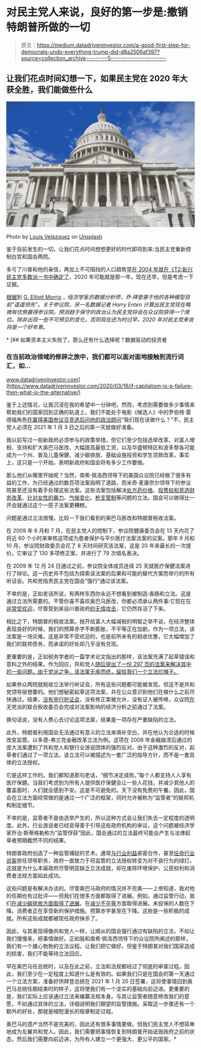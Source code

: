 # 对民主党人来说，良好的第一步是:撤销特朗普所做的一切

> 原文：<https://medium.datadriveninvestor.com/a-good-first-step-for-democrats-undo-everything-trump-did-d8a2506af397?source=collection_archive---------5----------------------->

## 让我们花点时间幻想一下，如果民主党在 2020 年大获全胜，我们能做些什么

![](img/5321af0658c5ccaf0a056c11438c6891.png)

Photo by [Louis Velazquez](https://unsplash.com/@angelvela?utm_source=medium&utm_medium=referral) on [Unsplash](https://unsplash.com?utm_source=medium&utm_medium=referral)

鉴于目前发生的一切，让我们花点时间想想更好的时代即将到来:当民主党重新控制白宫和国会两院。

多亏了川普和他的亲信，再加上不可阻挡的人口趋势[早在 2004 年就在《T2:新兴民主党多数派一书中确定了](https://prospect.org/power/emerging-democratic-majority-finally-coming-pass/)，2020 年可能就是那一年。现在还早，但是考虑一下证据。

[根据](https://thecrosstab.substack.com/p/convince-me-im-wrongbiden-is-way)到 [G. Elliott Morris](https://medium.com/u/c9aa217be4fd?source=post_page-----d8a2506af397--------------------------------) ，经济学家*的数据分析师，乔·拜登基于他的各种模型目前“遥遥领先”。关于参议院，另一名数据记者 Harry Enten 计算出民主党现在略微有优势赢得参议院。预测趋于保守的政治认为民主党将会在众议院获得一个席位。除非出现一些不可预见的变化，否则现在还为时过早，2020 年对民主党来说将是一个好年景。*

*[](https://www.datadriveninvestor.com/2020/03/16/if-capitalism-is-a-failure-then-what-is-the-alternative/) [## 如果资本主义失败了，那么还有什么选择呢？数据驱动的投资者

### 在当前政治领域的修辞之旅中，我们都可以面对面地接触到流行词汇，如…

www.datadriveninvestor.com](https://www.datadriveninvestor.com/2020/03/16/if-capitalism-is-a-failure-then-what-is-the-alternative/) 

鉴于上述情况，让我沉浸在我的希望中一分钟吧。然而，考虑到需要做多少事情来帮助我们的国家回到正确的轨道上，我们不能处于电影《候选人》中的罗伯特·雷德福角色[在赢得美国参议员竞选后问他的政治顾问](https://www.governing.com/topics/politics/Bill-Mckay-Effect.html)“我们现在该做什么？”不，民主党人必须在 2021 年 1 月 3 日之后的第一天就做好准备。

我以前写过一些新政府必须参与的政策举措，但它们至少包括选举改革、对富人增税、支持和扩大奥巴马医改、大幅提高最低工资，以及华盛顿特区和波多黎各可能成为一个州、普及儿童保健、减少碳排放、基础设施投资和学生贷款改革。事实上，这只是一个开始，表明新政府和国会将有多少工作要做。

那么他们从哪里开始呢？当然，南希·佩洛西领导下的美国众议院已经做了很多有益的工作，为已经通过的数百项法案指明了道路，而米奇·麦康奈尔领导下的参议院甚至还没有着手处理这些法案。这些法案包括解决[处方药价格](https://www.vox.com/policy-and-politics/2019/5/13/18618097/drug-prices-obamacare-congress-voxcare)、[投票权和竞选财务改革](https://www.vox.com/2019/3/8/18253609/hr-1-pelosi-house-democrats-anti-corruption-mcconnell)、[针对女性的暴力](https://www.vox.com/2019/4/4/18294057/violence-against-women-act-house-democrats-national-rifle-association)、[气候变化](https://www.vox.com/2019/3/27/18283831/pelosi-climate-change-green-new-deal)、[枪支管制](https://www.vox.com/policy-and-politics/2019/2/27/18224727/house-universal-background-checks-gun-violence-congress)等问题的立法。国会可以做得比一开会就通过这个一揽子法案更糟糕。

问题是通过立法很慢。比较一下我们看到的奥巴马医改和特朗普税收法案。

在 2009 年 6 月和 7 月，在民主党人的控制下，参议院健康委员会在 13 天内花了将近 60 个小时来审核这项成为患者保护与平价医疗法案法案的议案。那年 9 月和 10 月，参议院财政委员会花了 8 天时间研究该法案，这是 20 年来最长的一次提价。它审议了 130 多项修正案，并进行了 79 次唱名表决。

在 2009 年 12 月 24 日通过之前，参议院全体成员连续 25 天就医疗保健法案进行了辩论。这一历史并不包括为探索该法案的后果和可能的替代方案而举行的所有听证会。共和党指责民主党在国会“强行”通过该法案。

不幸的是，正如老话所说，有两样东西你永远不想看到被制造:香肠和立法。这是通过立法所需要的。不管你喜不喜欢奥巴马医改，你都必须承认两件事:它现在在[非常受欢迎](https://thehill.com/policy/healthcare/484010-obamacare-favorability-hits-highest-level-ever-in-new-poll)，尽管受到来自川普政府[的无情攻击](https://www.latimes.com/business/hiltzik/la-fi-hiltzik-trump-assault-obamacare-20190618-story.html)，它仍然存活了下来。

相比之下，特朗普的税收法案。抛开给富人大幅减税的明智之举不谈，在经济整体表现良好的时候，我们的预算赤字不断膨胀，不平等正在加剧，作为一项立法，该法案是一场灾难。这是非常不受欢迎的，也是前所未有的税收优惠，它大幅增加了我们的联邦债务，而承诺的好处却几乎没有兑现。

更重要的是，正如税务学者的一篇学术论文指出的那样，该法案充满了起草错误和意料之外的结果。作为回应，共和党人[随后提出了一份 297 页的法案来解决其中的一些问题。由于党派之争，该法案无疾而终，留给我们一个立法烂摊子。](https://publicintegrity.org/inequality-poverty-opportunity/taxes/trumps-tax-cuts/trump-tax-law-has-big-problems/)

如果参众两院就税收立法举行听证会，所有这些问题都可能被发现。但这不是共和党领导层想要的。他们想秘密起草这项法案，并在公众意识到他们在做什么之前尽快通过。结果，[没有举行听证会](https://publicintegrity.org/inequality-poverty-opportunity/taxes/trumps-tax-cuts/trump-tax-law-has-big-problems/)，没有修正案被允许，没有证人被传唤，众议院[在](https://publicintegrity.org/inequality-poverty-opportunity/taxes/trumps-tax-cuts/trump-tax-law-has-big-problems/)无党派的联合税收委员会完成对法案影响的经济分析之前通过了法案。

换句话说，没有人费心去讨论这项法案，结果是一项存在严重缺陷的立法。

此外，特朗普利用国会无法通过有意义的立法来填补空白，并在他认为合适的时候改变监管。以多德-弗兰克金融改革立法为例。这项在 2008 年金融崩溃后通过的庞大法案遭到了共和党人和银行业游说团体的强烈反对。由于这种激烈的反对，起草者们通过了一项立法，该立法可以被描述为一套广泛的指导方针，而不是一套具体的立法授权。

它是这样工作的。我们都知道那句老话，“细节决定成败。”每个人都支持人人享有医疗保健。当我们考虑到为所有人提供医疗保健会让一些人花钱，并减少其他人的覆盖面时，人们就会感到不安。这是不可避免的。天下没有免费的午餐。因此，国会在立法方面经常做的是通过一个广泛的框架，同时允许被称为“监管者”的联邦机构制定细节。

不幸的是，监管者不是由选举产生的，所以这种方式会让我们失去一定程度的透明度。此外，行业游说者已经变得善于引导这些政府机构的审议，这个问题被经济学家乔治·斯蒂格勒称为“监管俘获”因此，国会通过的立法最终可能会产生与法律起草者预期截然不同的结果。

特朗普政府创造了一种监管捕捉的艺术。通常[与行业利益](https://www.npr.org/2017/08/16/543876454/in-trumps-government-the-regulated-have-become-the-regulators)紧密合作，甚至[任命行业说客](https://www.propublica.org/article/we-found-a-staggering-281-lobbyists-whove-worked-in-the-trump-administration)担任领导职务，政府一直致力于将监管的立法授权转变为对不良行为的绿灯。这就是为什么本届政府尽管明显缺乏立法成就，却在废除环境保护、公民权利和消费者法规方面如此成功。

这些问题是有解决办法的。尽管奥巴马政府的情况并不完美——上帝知道，我对他的任期也有过批评——但我们在很多方面都取得了进展。例如，通过监管行动，我们[在减少碳排放方面取得了进展](https://www.nytimes.com/2019/06/19/climate/epa-coal-emissions.html)。在[减少不平等](https://www.washingtonpost.com/news/wonk/wp/2016/06/09/obama-really-did-sock-it-to-the-rich-bad/)方面取得进展。未投保的人数在下降。消费者正在享受新的保护措施。预算赤字甚至在下降。这些是一些积极的成就。所有这些成就都被现任政府抹杀了。

因此，与其表现得像共和党人一样，让顺从的国会强行通过有缺陷的立法，不如让我们慢慢来，把事情做好。正如我和南希·佩洛西领导下的众议院所阐述的那样，我们有一个雄心勃勃的立法议程。让我们把它做好。但鉴于特朗普对我们国家造成的损害，我们不能等待立法回应。

早在奥巴马任总统时，以及在此之前，立法和法规都经过了彻底的审查过程。因此，我们至少在一定程度上知道什么是有效的。如果我们只是在国会的第一天通过一个立法方案，准备好供拜登总统在 2021 年 1 月 20 日签署，这将使事情回到奥巴马总统任期结束时的样子，这将使我们有一个坚实的基础向前迈进。更重要的是，我们实际上应该通过立法来编纂法规本身。与其让监管者随意修改我们的意愿，不如通过具体的立法，详细说明我们期望的监管措施。采取这一步骤还有一个额外的好处，那就是缩短漫长的规章制定过程。

奥巴马的遗产当然不是完美的，因此还有很多事情要做。但我们民主党人不想简单地成为左翼共和党人。因此，我们需要把事情恢复到特朗普开始诋毁政府之前的状态，然后我们需要向前迈进，为所有人建立一个更强大、更公平的国家。*